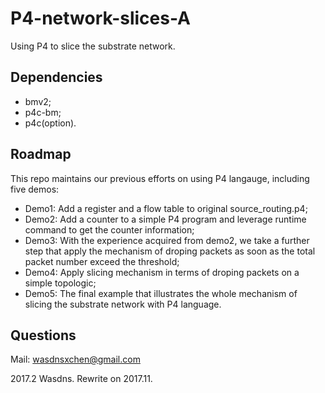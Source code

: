 # P4-network-slices-A

Using P4 to slice the substrate network.

## Dependencies

- bmv2;
- p4c-bm;
- p4c(option).

## Roadmap

This repo maintains our previous efforts on using P4 langauge, including five demos:

- Demo1: Add a register and a flow table to original source_routing.p4;
- Demo2: Add a counter to a simple P4 program and leverage runtime command to get the counter information;
- Demo3: With the experience acquired from demo2, we take a further step that apply the mechanism of droping packets as soon as the total packet number exceed the threshold;
- Demo4: Apply slicing mechanism in terms of droping packets on a simple topologic;
- Demo5: The final example that illustrates the whole mechanism of slicing the substrate network with P4 language.

## Questions

Mail: wasdnsxchen@gmail.com

2017.2 Wasdns. Rewrite on 2017.11.
